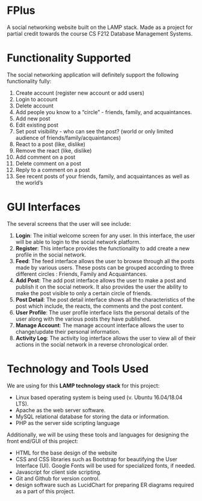 # FPlus

A social networking website built on the LAMP stack. Made as a project for partial credit towards the course CS F212 Database Management Systems. 

# Functionality Supported
The social networking application will definitely support the following functionality fully:
1. Create account (register new account or add users)
2. Login to account
3. Delete account
4. Add people you know to a “circle” - friends, family, and acquaintances.
5. Add new post
6. Edit existing post
7. Set post visibility - who can see the post? (world or only limited audience of friends/family/acquaintances)
8. React to a post (like, dislike)
9. Remove the react (like, dislike)
10. Add comment on a post
11. Delete comment on a post
12. Reply to a comment on a post
13. See recent posts of your friends, family, and acquaintances as well as the world’s

# GUI Interfaces

The several screens that the user will see include:

1. **Login**: The initial welcome screen for any user. In this interface, the user will be able to login to the social network platform.
2. **Register**: This interface provides the functionality to add create a new profile in the social network.
3. **Feed**: The feed interface allows the user to browse through all the posts made by various users. These posts can be grouped according to three different circles : Friends, Family and Acquaintances.
4. **Add Post**: The add post interface allows the user to make a post and publish it on the social network. It also provides the user the ability to make the post visible to only a certain circle of friends.
5. **Post Detail**: The post detail interface shows all the characteristics of the post which include, the reacts, the comments and the post content.
6. **User Profile**: The user profile interface lists the personal details of the user along with the various posts they have published.
7. **Manage Account**: The manage account interface allows the user to change/update their personal information.
8. **Activity Log**: The activity log interface allows the user to view all of their actions in the social network in a reverse chronological order. 

# Technology and Tools Used
We are using for this **LAMP technology stack** for this project:

* Linux based operating system is being used (v. Ubuntu 16.04/18.04 LTS). 
* Apache as the web server software.
* MySQL relational database for storing the data or information.
* PHP as the server side scripting language

Additionally, we will be using these tools and languages for designing the front end/GUI of this project:
* HTML for the base design of the website
* CSS and CSS libraries such as Bootstrap for beautifying the User Interface (UI). Google Fonts will be used for specialized fonts, if needed.
* Javascript for client side scripting.
* Git and Github for version control. 
* design software such as LucidChart for preparing ER diagrams required as a part of this project. 
